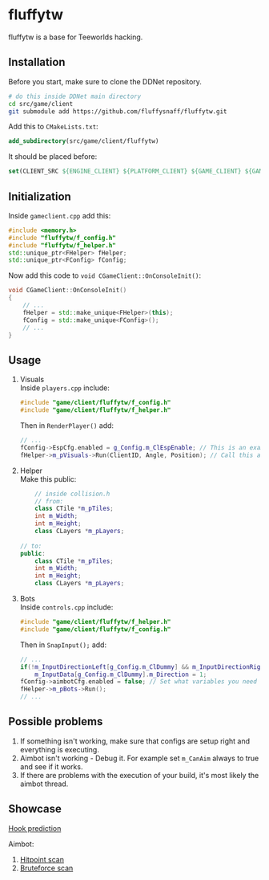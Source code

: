 # fluffytw
fluffytw is a base for Teeworlds hacking.

## Installation
Before you start, make sure to clone the DDNet repository.
```bash
# do this inside DDNet main directory
cd src/game/client
git submodule add https://github.com/fluffysnaff/fluffytw.git
```

Add this to `CMakeLists.txt`: 
```cmake
add_subdirectory(src/game/client/fluffytw)
```

It should be placed before:
```cmake
set(CLIENT_SRC ${ENGINE_CLIENT} ${PLATFORM_CLIENT} ${GAME_CLIENT} ${GAME_EDITOR} ${GAME_GENERATED_CLIENT})
```

## Initialization
Inside `gameclient.cpp` add this:
```cpp
#include <memory.h>
#include "fluffytw/f_config.h"
#include "fluffytw/f_helper.h"
std::unique_ptr<FHelper> fHelper;
std::unique_ptr<FConfig> fConfig;
```

Now add this code to `void CGameClient::OnConsoleInit()`:
```cpp
void CGameClient::OnConsoleInit()
{
	// ...
	fHelper = std::make_unique<FHelper>(this);
	fConfig = std::make_unique<FConfig>();
	// ...
}
```

## Usage
1. Visuals  
	Inside `players.cpp` include:
	```cpp
	#include "game/client/fluffytw/f_config.h"
	#include "game/client/fluffytw/f_helper.h"
	```
	
	Then in `RenderPlayer()` add:
	```cpp
	// ...
	fConfig->EspCfg.enabled = g_Config.m_ClEspEnable; // This is an example
	fHelper->m_pVisuals->Run(ClientID, Angle, Position); // Call this at the end
	```

2. Helper  
	Make this public:
	```cpp
		// inside collision.h
		// from: 
		class CTile *m_pTiles;
		int m_Width;
		int m_Height;
		class CLayers *m_pLayers;
		
	// to: 
	public:
		class CTile *m_pTiles;
		int m_Width;
		int m_Height;
		class CLayers *m_pLayers;
	```

3. Bots  
	Inside `controls.cpp` include:
	```cpp
	#include "game/client/fluffytw/f_helper.h"
	#include "game/client/fluffytw/f_config.h"
	```
	Then in `SnapInput();` add:
	```cpp
	// ...
	if(!m_InputDirectionLeft[g_Config.m_ClDummy] && m_InputDirectionRight[g_Config.m_ClDummy])
		m_InputData[g_Config.m_ClDummy].m_Direction = 1;
	fConfig->aimbotCfg.enabled = false; // Set what variables you need using fConfig
	fHelper->m_pBots->Run();
	// ...
	```
  
## Possible problems
1. If something isn't working, make sure that configs are setup right and everything is executing.  
2. Aimbot isn't working - Debug it. For example set `m_CanAim` always to true and see if it works.  
3. If there are problems with the execution of your build, it's most likely the aimbot thread.
  
## Showcase
[Hook prediction](https://streamable.com/j51ilg)  

Aimbot:  
1. [Hitpoint scan](https://streamable.com/s81xls)  
2. [Bruteforce scan](https://streamable.com/rq31xk)  
